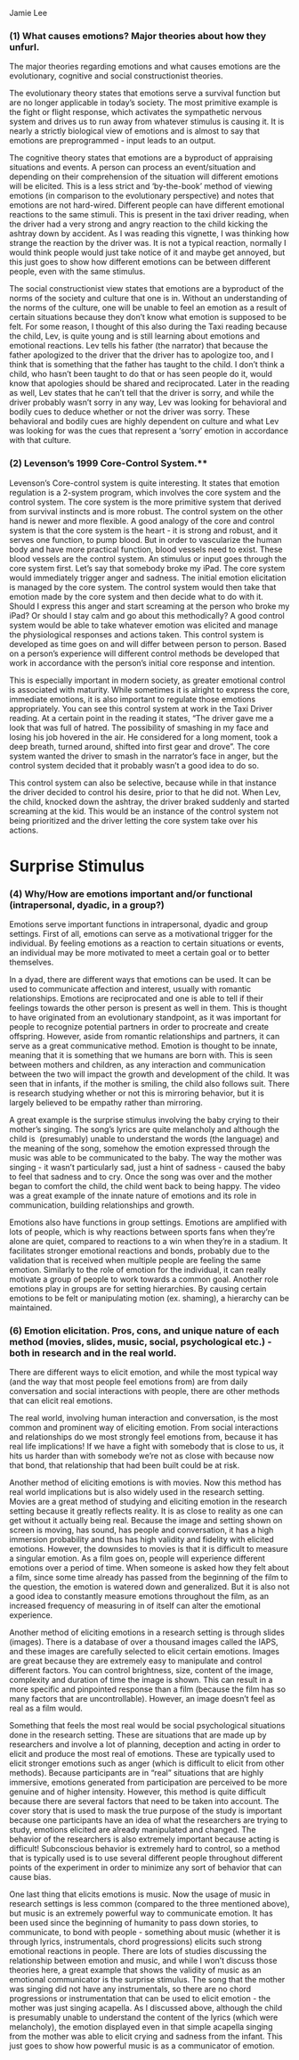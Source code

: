 Jamie Lee 

### (1) What causes emotions? Major theories about how they unfurl.

The major theories regarding emotions and what causes emotions are the evolutionary, cognitive and social constructionist theories. 

The evolutionary theory states that emotions serve a survival function but are no longer applicable in today’s society. The most primitive example is the fight or flight response, which activates the sympathetic nervous system and drives us to run away from whatever stimulus is causing it. It is nearly a strictly biological view of emotions and is almost to say that emotions are preprogrammed - input leads to an output. 

The cognitive theory states that emotions are a byproduct of appraising situations and events. A person can process an event/situation and depending on their comprehension of the situation will different emotions will be elicited. This is a less strict and ‘by-the-book’ method of viewing emotions (in comparison to the evolutionary perspective) and notes that emotions are not hard-wired. Different people can have different emotional reactions to the same stimuli. This is present in the taxi driver reading, when the driver had a very strong and angry reaction to the child kicking the ashtray down by accident. As I was reading this vignette, I was thinking how strange the reaction by the driver was. It is not a typical reaction, normally I would think people would just take notice of it and maybe get annoyed, but this just goes to show how different emotions can be between different people, even with the same stimulus. 

The social constructionist view states that emotions are a byproduct of the norms of the society and culture that one is in. Without an understanding of the norms of the culture, one will be unable to feel an emotion as a result of certain situations because they don’t know what emotion is supposed to be felt. For some reason, I thought of this also during the Taxi reading because the child, Lev, is quite young and is still learning about emotions and emotional reactions. Lev tells his father (the narrator) that because the father apologized to the driver that the driver has to apologize too, and I think that is something that the father has taught to the child. I don’t think a child, who hasn’t been taught to do that or has seen people do it, would know that apologies should be shared and reciprocated. Later in the reading as well, Lev states that he can’t tell that the driver is sorry, and while the driver probably wasn’t sorry in any way, Lev was looking for behavioral and bodily cues to deduce whether or not the driver was sorry. These behavioral and bodily cues are highly dependent on culture and what Lev was looking for was the cues that represent a ‘sorry’ emotion in accordance with that culture. 

### (2) Levenson’s 1999 Core-Control System.** 

Levenson’s Core-control system is quite interesting. It states that emotion regulation is a 2-system program, which involves the core system and the control system. The core system is the more primitive system that derived from survival instincts and is more robust. The control system on the other hand is newer and more flexible. A good analogy of the core and control system is that the core system is the heart - it is strong and robust, and it serves one function, to pump blood. But in order to vascularize the human body and have more practical function, blood vessels need to exist. These blood vessels are the control system. An stimulus or input goes through the core system first. Let’s say that somebody broke my iPad. The core system would immediately trigger anger and sadness. The initial emotion elicitation is managed by the core system. The control system would then take that emotion made by the core system and then decide what to do with it. Should I express this anger and start screaming at the person who broke my iPad? Or should I stay calm and go about this methodically? A good control system would be able to take whatever emotion was elicited and manage the physiological responses and actions taken. This control system is developed as time goes on and will differ between person to person. Based on a person’s experience will different control methods be developed that work in accordance with the person’s initial core response and intention. 

This is especially important in modern society, as greater emotional control is associated with maturity. While sometimes it is alright to express the core, immediate emotions, it is also important to regulate those emotions appropriately. You can see this control system at work in the Taxi Driver reading. At a certain point in the reading it states, “The driver gave me a look that was full of hatred. The possibility of smashing in my face and losing his job hovered in the air. He considered for a long moment, took a deep breath, turned around, shifted into first gear and drove”. The core system wanted the driver to smash in the narrator’s face in anger, but the control system decided that it probably wasn’t a good idea to do so. 

This control system can also be selective, because while in that instance the driver decided to control his desire, prior to that he did not. When Lev, the child, knocked down the ashtray, the driver braked suddenly and started screaming at the kid. This would be an instance of the control system not being prioritized and the driver letting the core system take over his actions. 

# Surprise Stimulus 
### (4) Why/How are emotions important and/or functional (intrapersonal, dyadic, in a group?) 

Emotions serve important functions in intrapersonal, dyadic and group settings. First of all, emotions can serve as a motivational trigger for the individual. By feeling emotions as a reaction to certain situations or events, an individual may be more motivated to meet a certain goal or to better themselves. 

In a dyad, there are different ways that emotions can be used. It can be used to communicate affection and interest, usually with romantic relationships. Emotions are reciprocated and one is able to tell if their feelings towards the other person is present as well in them. This is thought to have originated from an evolutionary standpoint, as it was important for people to recognize potential partners in order to procreate and create offspring. However, aside from romantic relationships and partners, it can serve as a great communicative method. Emotion is thought to be innate, meaning that it is something that we humans are born with. This is seen between mothers and children, as any interaction and communication between the two will impact the growth and development of the child. It was seen that in infants, if the mother is smiling, the child also follows suit. There is research studying whether or not this is mirroring behavior, but it is largely believed to be empathy rather than mirroring. 

A great example is the surprise stimulus involving the baby crying to their mother’s singing. The song’s lyrics are quite melancholy and although the child is  (presumably) unable to understand the words (the language) and the meaning of the song, somehow the emotion expressed through the music was able to be communicated to the baby. The way the mother was singing - it wasn’t particularly sad, just a hint of sadness - caused the baby to feel that sadness and to cry. Once the song was over and the mother began to comfort the child, the child went back to being happy. The video was a great example of the innate nature of emotions and its role in communication, building relationships and growth. 

Emotions also have functions in group settings. Emotions are amplified with lots of people, which is why reactions between sports fans when they’re alone are quiet, compared to reactions to a win when they’re in a stadium. It facilitates stronger emotional reactions and bonds, probably due to the validation that is received when multiple people are feeling the same emotion. Similarly to the role of emotion for the individual, it can really motivate a group of people to work towards a common goal. Another role emotions play in groups are for setting hierarchies. By causing certain emotions to be felt or manipulating motion (ex. shaming), a hierarchy can be maintained. 

###  (6) Emotion elicitation. Pros, cons, and unique nature of each method (movies, slides, music, social, psychological etc.) - both in research and in the real world. 

There are different ways to elicit emotion, and while the most typical way (and the way that most people feel emotions from) are from daily conversation and social interactions with people, there are other methods that can elicit real emotions.

The real world, involving human interaction and conversation, is the most common and prominent way of eliciting emotion. From social interactions and relationships do we most strongly feel emotions from, because it has real life implications! If we have a fight with somebody that is close to us, it hits us harder than with somebody we’re not as close with because now that bond, that relationship that had been built could be at risk. 

Another method of eliciting emotions is with movies. Now this method has real world implications but is also widely used in the research setting. Movies are a great method of studying and eliciting emotion in the research setting because it greatly reflects reality. It is as close to reality as one can get without it actually being real. Because the image and setting shown on screen is moving, has sound, has people and conversation, it has a high immersion probability and thus has high validity and fidelity with elicited emotions. However, the downsides to movies is that it is difficult to measure a singular emotion. As a film goes on, people will experience different emotions over a period of time. When someone is asked how they felt about a film, since some time already has passed from the beginning of the film to the question, the emotion is watered down and generalized. But it is also not a good idea to constantly measure emotions throughout the film, as an increased frequency of measuring in of itself can alter the emotional experience. 

Another method of eliciting emotions in a research setting is through slides (images). There is a database of over a thousand images called the IAPS, and these images are carefully selected to elicit certain emotions. Images are great because they are extremely easy to manipulate and control different factors. You can control brightness, size, content of the image, complexity and duration of time the image is shown. This can result in a more specific and pinpointed response than a film (because the film has so many factors that are uncontrollable). However, an image doesn’t feel as real as a film would. 

Something that feels the most real would be social psychological situations done in the research setting. These are situations that are made up by researchers and involve a lot of planning, deception and acting in order to elicit and produce the most real of emotions. These are typically used to elicit stronger emotions such as anger (which is difficult to elicit from other methods). Because participants are in “real” situations that are highly immersive, emotions generated from participation are perceived to be more genuine and of higher intensity. However, this method is quite difficult because there are several factors that need to be taken into account. The cover story that is used to mask the true purpose of the study is important because one participants have an idea of what the researchers are trying to study, emotions elicited are already manipulated and changed. The behavior of the researchers is also extremely important because acting is difficult! Subconscious behavior is extremely hard to control, so a method that is typically used is to use several different people throughout different points of the experiment in order to minimize any sort of behavior that can cause bias.

One last thing that elicits emotions is music. Now the usage of music in research settings is less common (compared to the three mentioned above), but music is an extremely powerful way to communicate emotion. It has been used since the beginning of humanity to pass down stories, to communicate, to bond with people - something about music (whether it is through lyrics, instrumentals, chord progressions) elicits such strong emotional reactions in people. There are lots of studies discussing the relationship between emotion and music, and while I won’t discuss those theories here, a great example that shows the validity of music as an emotional communicator is the surprise stimulus. The song that the mother was singing did not have any instrumentals, so there are no chord progressions or instrumentation that can be used to elicit emotion - the mother was just singing acapella. As I discussed above, although the child is presumably unable to understand the content of the lyrics (which were melancholy), the emotion displayed even in that simple acapella singing from the mother was able to elicit crying and sadness from the infant. This just goes to show how powerful music is as a communicator of emotion.